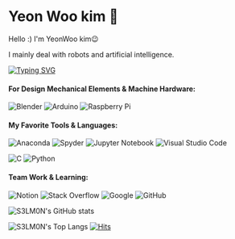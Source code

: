 # Yeon Woo kim 👋

Hello :) 
I'm YeonWoo kim😉

I mainly deal with robots and artificial intelligence.

[![Typing SVG](https://readme-typing-svg.herokuapp.com?font=Roboto+Condensed&color=AC23FF&vCenter=true&height=30&lines=Machine+Learning;Intelligent+Machine+System;Mobility+System;Mechatronics)](https://git.io/typing-svg)
#### For Design Mechanical Elements & Machine Hardware:
![Blender](https://img.shields.io/badge/blender-%23F5792A.svg?logo=blender&logoColor=white)
![Arduino](https://img.shields.io/badge/-Arduino-00979D?logo=Arduino&logoColor=white)
![Raspberry Pi](https://img.shields.io/badge/-RaspberryPi-C51A4A?logo=Raspberry-Pi)

#### My Favorite Tools & Languages:
![Anaconda](https://img.shields.io/badge/Anaconda-%2344A833.svg?logo=anaconda&logoColor=white)
![Spyder](https://img.shields.io/badge/Spyder-838485?logo=spyder%20ide&logoColor=maroon)
![Jupyter Notebook](https://img.shields.io/badge/jupyter-%23FA0F00.svg?logo=jupyter&logoColor=white)
![Visual Studio Code](https://img.shields.io/badge/Visual%20Studio%20Code-0078d7.svg?logo=visual-studio-code&logoColor=white)

![C](https://img.shields.io/badge/c-%2300599C.svg?logo=c&logoColor=white)
![Python](https://img.shields.io/badge/python-3670A0?logo=python&logoColor=ffdd54)
[^2]: ![JavaScript](https://img.shields.io/badge/javascript-%23323330.svg?logo=javascript&logoColor=%23F7DF1E)
![Arduino](https://img.shields.io/badge/-Arduino-00979D?logo=Arduino&logoColor=white)
[^3]: <img src="https://img.shields.io/badge/-Matlab%20-blue?logo=Matrix&logoColor=white"/>



#### Team Work & Learning:
![Notion](https://img.shields.io/badge/Notion-%23000000.svg?logo=notion&logoColor=white)
![Stack Overflow](https://img.shields.io/badge/-Stackoverflow-FE7A16?logo=stack-overflow&logoColor=white)
![Google](https://img.shields.io/badge/google-4285F4?logo=google&logoColor=white)
![GitHub](https://img.shields.io/badge/github-%23121011.svg?logo=github&logoColor=white)

![S3LM0N's GitHub stats](https://github-readme-stats.vercel.app/api?username=S3LM0N&show_icons=false&theme=tokyonight)

![S3LM0N's Top Langs](https://github-readme-stats.vercel.app/api/top-langs/?username=S3LM0N&layout=compact&theme=tokyonight)
[![Hits](https://hits.seeyoufarm.com/api/count/incr/badge.svg?url=https%3A%2F%2Fgithub.com%2FS3LM0N&count_bg=%2319229E&title_bg=%23555555&icon=&icon_color=%23E7E7E7&title=HIT&edge_flat=false)](https://hits.seeyoufarm.com)


